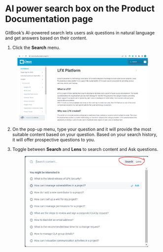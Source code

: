 # AI power search box on the Product Documentation page

GitBook’s AI-powered search lets users ask questions in natural language and get answers based on their content.

1. Click the **Search** menu.

<figure><img src=".gitbook/assets/image (1).png" alt=""><figcaption></figcaption></figure>

2. On the pop-up menu, type your question and it will provide the most suitable content based on your question. Based on your search history, it will offer prospective questions to you.
3.  Toggle between **Search** and **Lens** to search content and Ask questions.

    <figure><img src=".gitbook/assets/image (3).png" alt=""><figcaption></figcaption></figure>
